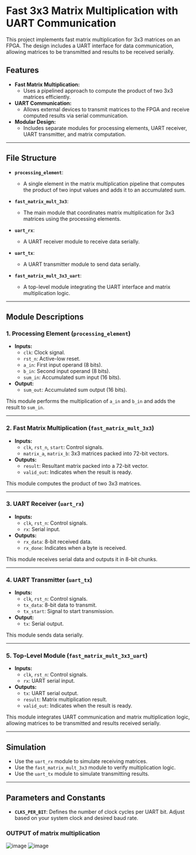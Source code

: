 # Fast 3x3 Matrix Multiplication with UART Communication

This project implements fast matrix multiplication for 3x3 matrices on an FPGA. The design includes a UART interface for data communication, allowing matrices to be transmitted and results to be received serially.

## Features
- **Fast Matrix Multiplication:** 
  - Uses a pipelined approach to compute the product of two 3x3 matrices efficiently.
- **UART Communication:** 
  - Allows external devices to transmit matrices to the FPGA and receive computed results via serial communication.
- **Modular Design:**
  - Includes separate modules for processing elements, UART receiver, UART transmitter, and matrix computation.

---

## File Structure
- **`processing_element`**:
  - A single element in the matrix multiplication pipeline that computes the product of two input values and adds it to an accumulated sum.

- **`fast_matrix_mult_3x3`**:
  - The main module that coordinates matrix multiplication for 3x3 matrices using the processing elements.

- **`uart_rx`**:
  - A UART receiver module to receive data serially.

- **`uart_tx`**:
  - A UART transmitter module to send data serially.

- **`fast_matrix_mult_3x3_uart`**:
  - A top-level module integrating the UART interface and matrix multiplication logic.

---

## Module Descriptions

### 1. **Processing Element (`processing_element`)**
- **Inputs:** 
  - `clk`: Clock signal.
  - `rst_n`: Active-low reset.
  - `a_in`: First input operand (8 bits).
  - `b_in`: Second input operand (8 bits).
  - `sum_in`: Accumulated sum input (16 bits).
- **Output:** 
  - `sum_out`: Accumulated sum output (16 bits).

This module performs the multiplication of `a_in` and `b_in` and adds the result to `sum_in`.

---

### 2. **Fast Matrix Multiplication (`fast_matrix_mult_3x3`)**
- **Inputs:**
  - `clk`, `rst_n`, `start`: Control signals.
  - `matrix_a`, `matrix_b`: 3x3 matrices packed into 72-bit vectors.
- **Outputs:**
  - `result`: Resultant matrix packed into a 72-bit vector.
  - `valid_out`: Indicates when the result is ready.

This module computes the product of two 3x3 matrices.

---

### 3. **UART Receiver (`uart_rx`)**
- **Inputs:**
  - `clk`, `rst_n`: Control signals.
  - `rx`: Serial input.
- **Outputs:**
  - `rx_data`: 8-bit received data.
  - `rx_done`: Indicates when a byte is received.

This module receives serial data and outputs it in 8-bit chunks.

---

### 4. **UART Transmitter (`uart_tx`)**
- **Inputs:**
  - `clk`, `rst_n`: Control signals.
  - `tx_data`: 8-bit data to transmit.
  - `tx_start`: Signal to start transmission.
- **Output:**
  - `tx`: Serial output.

This module sends data serially.

---

### 5. **Top-Level Module (`fast_matrix_mult_3x3_uart`)**
- **Inputs:**
  - `clk`, `rst_n`: Control signals.
  - `rx`: UART serial input.
- **Outputs:**
  - `tx`: UART serial output.
  - `result`: Matrix multiplication result.
  - `valid_out`: Indicates when the result is ready.

This module integrates UART communication and matrix multiplication logic, allowing matrices to be transmitted and results received serially.

---


## Simulation
- Use the `uart_rx` module to simulate receiving matrices.
- Use the `fast_matrix_mult_3x3` module to verify multiplication logic.
- Use the `uart_tx` module to simulate transmitting results.

---


## Parameters and Constants
- **`CLKS_PER_BIT`**: Defines the number of clock cycles per UART bit. Adjust based on your system clock and desired baud rate.

### OUTPUT of matrix multiplication

![image](https://github.com/user-attachments/assets/8b91aedb-731e-48c3-b329-e37d90d1799a)
![image](https://github.com/user-attachments/assets/53e79568-dc0c-4fa7-b853-83d4bc6c3fbd)


